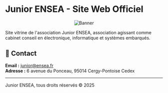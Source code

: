 # Junior ENSEA - Site Web Officiel

<p align="center">
  <p align="center">
    <img alt=Banner src="https://github.com/user-attachments/assets/1a39e3db-c19c-46c7-b32b-110effcb72e7">
  </p>
  <p align="center">
</p>

Site vitrine de l'association Junior ENSEA, association agissant comme cabinet conseil en électronique, informatique et systèmes embarqués.

## 📧 Contact

**Email :** junior@ensea.fr  
**Adresse :** 6 avenue du Ponceau, 95014 Cergy-Pontoise Cedex

---

Junior ENSEA, tous droits réservés © 2025
